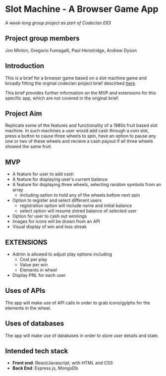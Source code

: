 
#  Slot Machine - A Browser Game App
*A week-long group project as part of Codeclan E63*

## Project group members
Jon Minton, Gregorio Fumagalli, Paul Henstridge, Andrew Dyson

## Introduction
This is a brief for a browser game based on a slot machine game and broadly fitting the orginal codeclan project brief descirbed [here](https://github.com/codeclan/e63_classnotes/edit/main/week_09/day_4/JS%20Project%20briefs%2011.07.50%2011.08.59/browser_game.md).

This brief provides further information on the MVP and extensions for this specific app, which are not covered in the original brief.

## Project Aim
Replicate some of the features and functionality of a 1980s fruit based slot machine.
In such machines a user would add cash through a coin slot, press a button to cause three wheels to spin, have an option to pause any one or two of these wheels and recieve a cash payout if all three wheels showed the same fruit.  

## MVP

- A feature for user to add cash
- A feature for displaying user's current balance
- A feature for displaying three wheels, selecting random symbols from an array
    - including option to hold any of the wheels before next spin
- Option to register and select different users
    - registration option will include name and initial balance
    - select option will resume stored balance of selected user
- Option for user to cash out winnings
- Images for icons will be drawn from an API
- Visual display of win and loss streak

## EXTENSIONS

- Admin is allowed to adjust play options including
    - Cost per play
    - Value per win
    - Elements in wheel
- Display PNL for each user

## Uses of APIs

The app will make use of API calls in order to grab icons/gylphs for the elements in the wheel. 

## Uses of databases

The app will make use of databases in order to store user details and state.


## Intended tech stack

- **Front end**: React/Javascript, with HTML and CSS
- **Back End**: Express.js, MongoDb
